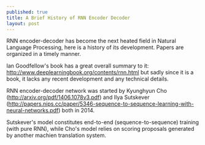 ```yaml
---
published: true
title: A Brief History of RNN Encoder Decoder
layout: post
---
```



RNN encoder-decoder has become the next heated field in Natural Language Processing, here is a history of its development. Papers are organized in a timely manner.

Ian Goodfellow's book has a great overall summary to it: http://www.deeplearningbook.org/contents/rnn.html
but sadly since it is a book, it lacks any recent development and any technical details.

RNN encoder-decoder network was started by Kyunghyun Cho (http://arxiv.org/pdf/1406.1078v3.pdf) and Ilya Sutskever (http://papers.nips.cc/paper/5346-sequence-to-sequence-learning-with-neural-networks.pdf) both in 2014.

Sutskever's model constitutes end-to-end (sequence-to-sequence) training (with pure RNN), while Cho's model relies on scoring proposals generated by another machien translation system.


